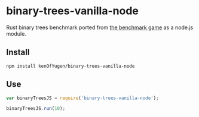 # binary-trees-vanilla-node

Rust binary trees benchmark ported from [the benchmark game](http://benchmarksgame.alioth.debian.org/u64q/program.php?test=binarytrees&lang=node&id=1) as a node.js module.

## Install
`npm install kenOfYugen/binary-trees-vanilla-node`

## Use

```javascript
var binaryTreesJS = require('binary-trees-vanilla-node');

binaryTreesJS.run(10);
```
